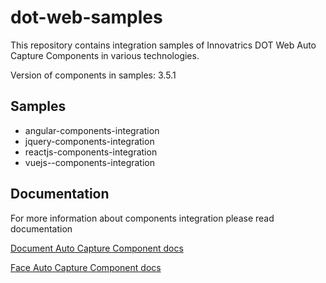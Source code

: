 # dot-web-samples

This repository contains integration samples of Innovatrics DOT Web Auto Capture Components in various technologies.

Version of components in samples: 3.5.1

## Samples

- angular-components-integration
- jquery-components-integration
- reactjs-components-integration
- vuejs--components-integration

## Documentation

For more information about components integration please read documentation

[Document Auto Capture Component docs](https://developers.innovatrics.com/digital-onboarding/technical/remote/dot-web-document/latest/documentation/)

[Face Auto Capture Component docs](https://developers.innovatrics.com/digital-onboarding/technical/remote/dot-web-face/latest/documentation/)
